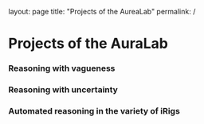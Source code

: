 layout: page
title: "Projects of the AureaLab"
permalink: /

# Projects of the AuraLab

### Reasoning with vagueness

### Reasoning with uncertainty

### Automated reasoning in the variety of iRigs
